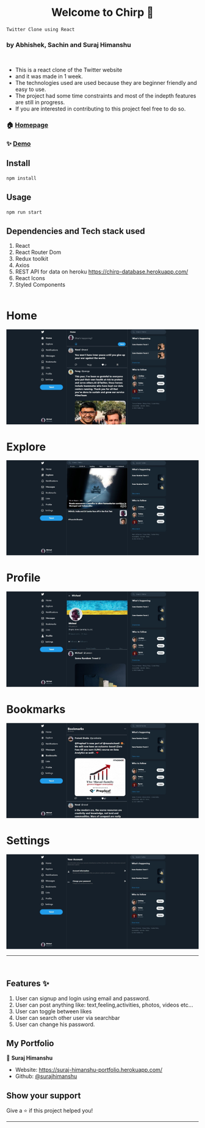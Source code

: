 <h1 align="center">Welcome to Chirp 👋</h1>

```
Twitter Clone using React
```

### by Abhishek, Sachin and Suraj Himanshu

<br/>


- This is a react clone of the Twitter website
- and it was made in 1 week.
- The technologies used are used because they are beginner friendly and easy to use.
- The project had some time constraints and most of the indepth features are still in progress.
- If you are interested in contributing to this project feel free to do so.

### 🏠 [Homepage](./public/twitterHome.jpg)

### ✨ [Demo](https://twitter-chirp.herokuapp.com/)

## Install

```sh
npm install
```

## Usage

```sh
npm run start
```

## Dependencies and Tech stack used

1. React
1. React Router Dom
1. Redux toolkit
1. Axios
1. REST API for data on heroku https://chirp-database.herokuapp.com/
1. React Icons
1. Styled Components
   <br/>
   <br/>
# Home
<img src="./public/twitterHome.jpg">

# Explore
<img src="./public/twitterExplore.jpg">

# Profile
<img src="./public/twitterProfile.jpg">

# Bookmarks
<img src="./public/twitterBookmarks.jpg">

# Settings
<img src="./public/twitterSettings.jpg">

---

<br/>


## Features ✨

1. User can signup and login using email and password.
1. User can post anything like: text,feeling,activities, photos, videos etc...
3. User can toggle between likes
4. User can search other user via searchbar
5. User can change his password.

## My Portfolio

👤 **Suraj Himanshu**

- Website: https://suraj-himanshu-portfolio.herokuapp.com/
- Github: [@surajhimanshu](https://github.com/surajhimanshu)
<!-- - LinkedIn: [@suraj](https://www.linkedin.com/in/suraj-himanshu-9aa58215a/) -->

## Show your support

Give a ⭐️ if this project helped you!

---
